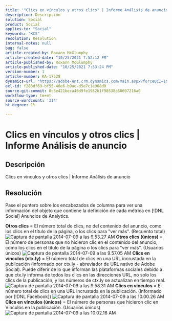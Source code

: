 ```yaml
---
title: '"Clics en vínculos y otros clics" | Informe Análisis de anuncio"'
description: Descripción
solution: Social
product: Social
applies-to: "Social"
keywords: "KCS"
resolution: Resolution
internal-notes: null
bug: false
article-created-by: Roxann McGlumphy
article-created-date: "10/25/2021 7:52:12 PM"
article-published-by: Roxann McGlumphy
article-published-date: "10/25/2021 7:53:24 PM"
version-number: 1
article-number: KA-17528
dynamics-url: "https://adobe-ent.crm.dynamics.com/main.aspx?forceUCI=1&pagetype=entityrecord&etn=knowledgearticle&id=4a6c960a-cd35-ec11-b6e6-000d3a3485ea"
exl-id: f283df69-bf55-40e6-b9ae-d5e7c1e968d0
source-git-commit: 0c3e421beca46d9fe1952b1f98538a50697216a0
workflow-type: tm+mt
source-wordcount: '314'
ht-degree: 1%

---
```


# Clics en vínculos y otros clics | Informe Análisis de anuncio

## Descripción

Clics en vínculos y otros clics | Informe Análisis de anuncio

## Resolución


Pase el puntero sobre los encabezados de columna para ver una información del objeto que contiene la definición de cada métrica en [!DNL Social]  Anuncios de Analytics.

<b>Otros clics</b> = El número total de clics, no del contenido del anuncio, como los clics en el título de la página, o los clics para &quot;ver más&quot;. (Recuento total)
![Captura de pantalla 2014-07-09 a las 9.53.27 AM](https://helpx.adobe.com/content/dam/help/en/social/kb/link-clicks-click-definitions/jcr%3acontent/main-pars/image/Screen%20Shot%202014-07-09%20at%209.53.27%20AM.png "Captura de pantalla 2014-07-09 a las 9.53.27 AM")
<b>Otros clics (únicos)</b> = El número de personas que no hicieron clic en el contenido del anuncio, como los clics en el título de la página o los clics para &quot;ver más&quot;. (Usuarios únicos)
![Captura de pantalla 2014-07-09 a las 9.57.05 AM](https://helpx.adobe.com/content/dam/help/en/social/kb/link-clicks-click-definitions/jcr%3acontent/main-pars/image_0/Screen%20Shot%202014-07-09%20at%209.57.05%20AM.png "Captura de pantalla 2014-07-09 a las 9.57.05 AM")
<b>Clics en vínculos (ctx.ly)</b> = El número total de clics en una URL incrustada en la publicación (informado por ctx.ly - abreviador de URL nativo de Adobe Social). Puede diferir de lo que informan las plataformas sociales debido a que ctx.ly informa de todos los clics en las direcciones URL, no solo los clics de la publicación, y los números de ctx.ly se actualizan en tiempo real.
![Captura de pantalla 2014-07-09 a las 9.58.31 AM](https://helpx.adobe.com/content/dam/help/en/social/kb/link-clicks-click-definitions/jcr%3acontent/main-pars/image_1/Screen%20Shot%202014-07-09%20at%209.58.31%20AM.png "Captura de pantalla 2014-07-09 a las 9.58.31 AM")
<b>Clics en vínculos</b> = El número total de clics en una URL incrustada en la publicación. (Informado por [!DNL Facebook])
![Captura de pantalla 2014-07-09 a las 10.00.26 AM](https://helpx.adobe.com/content/dam/help/en/social/kb/link-clicks-click-definitions/jcr%3acontent/main-pars/image_2/Screen%20Shot%202014-07-09%20at%2010.00.26%20AM.png "Captura de pantalla 2014-07-09 a las 10.00.26 AM")
<b>Clics en vínculos (únicos)</b> = El número de personas que hicieron clic en Vínculos en la publicación. (Usuarios únicos)
![Captura de pantalla 2014-07-09 a las 10.02.18 AM](https://helpx.adobe.com/content/dam/help/en/social/kb/link-clicks-click-definitions/jcr%3acontent/main-pars/image_3/Screen%20Shot%202014-07-09%20at%2010.02.18%20AM.png "Captura de pantalla 2014-07-09 a las 10.02.18 AM")
